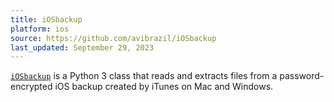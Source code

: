 ```yaml
---
title: iOSbackup
platform: ios
source: https://github.com/avibrazil/iOSbackup
last_updated: September 29, 2023
---
```


[`iOSbackup`](https://github.com/avibrazil/iOSbackup) is a Python 3 class that reads and extracts files from a password-encrypted iOS backup created by iTunes on Mac and Windows.
